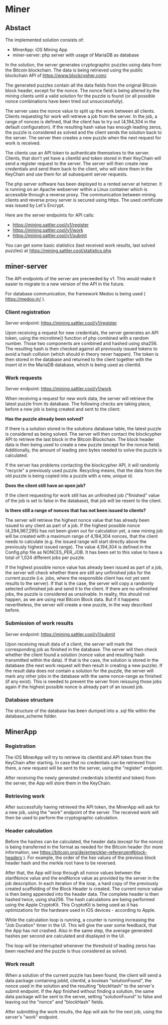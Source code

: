# Miner

## Abstact

The implemented solution consists of:

- MinerApp: iOS Mining App
- miner-server: php server with usage of MariaDB as database

In the solution, the server generates cryptographic puzzles using data from the Bitcoin blockchain. The data is being retrieved using the public blockchain API of https://www.blockcypher.com/.

The generated puzzles contain all the data fields from the original Bitcoin block header, except for the nonce. The nonce field is being altered by the mining clients until a valid solution for the puzzle is found (or all possible nonce combinations have been tried out unsuccessfully).

The server uses the nonce value to split up the work between all clients. Clients requesting for work will retrieve a job from the server. In the job, a range of nonces is defined, that the client has to try out (4,194,304 in the default configuration). If the resulting hash value has enough leading zeros, the puzzle is considered as solved and the client sends the solution back to the server. The server then creates a new puzzle when the next request for work is received.

The clients use an API token to authenticate themselves to the server. Clients, that don't yet have a clientId and token stored in their KeyChain will send a register request to the server. The server will then create new credentials and send them back to the client, who will store them in the KeyChain and use them for all subsequent server requests.

The php server software has been deployed to a rented server at hetzner. It is running on an Apache webserver within a Linux container which is accessible through a reverse proxy. The communication between mining clients and reverse proxy server is secured using https. The used certificate was issued by Let's Encrypt.

Here are the server endpoints for API calls:

- https://mining.sattler.cool/v1/register
- https://mining.sattler.cool/v1/work
- https://mining.sattler.cool/v1/submit

You can get some basic statistics (last received work results, last solved puzzles) at https://mining.sattler.cool/statistics.php

## miner-server

The API endpoints of the server are preceeded by v1. This would make it easier to migrate to a new version of the API in the future.

For database communication, the framework Medoo is being used ( https://medoo.in/ ).

### Client registration

Server endpoint: https://mining.sattler.cool/v1/register

Upon receiving a request for new credentials, the server generates an API token, using the microtime() function of php combined with a random number. Those two components are combined and hashed using sha256. The resulting hash is then checked against all previously issued tokens to avoid a hash collision (which should in theory never happen). The token is then stored in the database and returned to the client together with the insert id in the MariaDB database, which is being used as clientId.

### Work requests

Server endpoint: https://mining.sattler.cool/v1/work

When receiving a request for new work data, the server will retrieve the latest puzzle from its database. The following checks are taking place, before a new job is being created and sent to the client:

**Has the puzzle already been solved?**

If there is a solution stored in the solutions database table, the latest puzzle is considered as being solved. The server will then contact the blockcypher API to retrieve the last block in the Bitcoin Blockchain. The block header data is then being used to create a new puzzle (except for the nonce field). Additionally, the amount of leading zero bytes needed to solve the puzzle is calculated.

If the server has problems contacting the blockcypher API, it will randomly "recycle" a previously used puzzle. Recycling means, that the data from the old puzzle is being copied into a puzzle with a new, unique id.

**Does the client still have an open job?**

If the client requesting for work still has an unfinished job ("finished" value of the job is set to false in the database), that job will be resent to the client.

**Is there still a range of nonces that has not been issued to clients?**

The server will retrieve the highest nonce value that has already been issued to any client as part of a job. If the highest possible nonce (4,294,967,295) has not been given out for calculation yet, a new mining job will be created with a maximum range of 4,194,304 nonces, that the client needs to calculate (e.g. the issued range will start directly above the previously highest issued range). The value 4,194,304 is defined in the Config.php file as NONCES_PER_JOB. It has been set to this value to have a total of 1,024 different jobs per puzzle.

If the highest possible nonce value has already been issued as part of a job, the server will check whether there are still any unfinished jobs for the current puzzle (i.e. jobs, where the responsible client has not yet sent results to the server). If that is the case, the server will copy a randomly selected unfinished job and send it to the client. If there are no unfinished jobs, the puzzle is considered as unsolvable. In reality, this should not happen, as we are using real Bitcoin Block data. But if it happens nevertheless, the server will create a new puzzle, in the way described before.

### Submission of work results

Server endpoint: https://mining.sattler.cool/v1/submit

Upon receiving result data of a client, the server will mark the corresponding job as finished in the database. The server will then check whether the client found a solution (nonce value and resulting hash transmitted within the data). If that is the case, the solution is stored in the database (the next work request will then result in creating a new puzzle). If the result data does not contain a solution for the puzzle, the server will mark any other jobs in the database with the same nonce-range as finished (if any exist). This is needed to prevent the server from reissuing those jobs again if the highest possible nonce is already part of an issued job.

### Database structure

The structure of the database has been dumped into a .sql file within the database_scheme folder.

## MinerApp

### Registration

The iOS MinerApp will try to retrieve its clientId and API token from the KeyChain after starting. In case that no credentials can be retrieved from there, a new request will be sent to the server, using the "register" endpoint.

After receiving the newly generated credentials (clientId and token) from the server, the App will store them in the KeyChain.

### Retrieving work

After successfully having retrieved the API token, the MinerApp will ask for a new job, using the "work" endpoint of the server. The received work will then be used to perform the cryptographic calculation.

### Header calculation

Before the hashes can be calculated, the header data (except for the nonce) is being transferred in the format as needed for the Bitcoin header (for more information, see  https://bitcoin.org/de/entwickler-referenzen#block-headers ). For example, the order of the hex values of the previous block header hash and the merkle root have to be reversed.

After that, the App will loop through all nonce values between the startNonce value and the endNonce value as provided by the server in the job description. In each iteration of the loop, a hard copy of the previously created scaffolding of the Block Header is created. The current nonce value is then being appended into the header data. The complete header is then hashed twice, using sha256. The hash calculations are being performed using the Apple CryptoKit. This CryptoKit is being used as it has optimizations for the hardware used in iOS devices - according to Apple.

While the calculation loop is running, a counter is running increasing the "Job Duration" timer in the UI. This will give the user some feedback, that the App has not crashed. Also in the same step, the average generated hashes per second are calculated and displayed in the UI.

The loop will be interrupted whenever the threshold of leading zeros has been reached and the puzzle is thus considered as solved.

### Work result

When a solution of the current puzzle has been found, the client will send a data package containing jobId, clientId, a boolean "solutionFound", the nonce used in the solution and the resulting "blockHash" to the server's submit endpoint. If the App finished without finding a solution, the same data package will be sent to the server, setting "solutionFound" to false and leaving out the "nonce" and "blockHash" fields.

After submitting the work results, the App will ask for the next job, using the server's "work" endpoint.